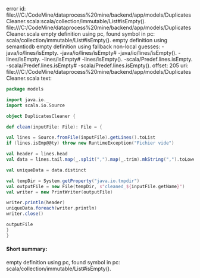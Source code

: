 error id: file:///C:/CodeMine/dataprocess%20mine/backend/app/models/DuplicatesCleaner.scala:scala/collection/immutable/List#isEmpty().
file:///C:/CodeMine/dataprocess%20mine/backend/app/models/DuplicatesCleaner.scala
empty definition using pc, found symbol in pc: scala/collection/immutable/List#isEmpty().
empty definition using semanticdb
empty definition using fallback
non-local guesses:
	 -java/io/lines/isEmpty.
	 -java/io/lines/isEmpty#
	 -java/io/lines/isEmpty().
	 -lines/isEmpty.
	 -lines/isEmpty#
	 -lines/isEmpty().
	 -scala/Predef.lines.isEmpty.
	 -scala/Predef.lines.isEmpty#
	 -scala/Predef.lines.isEmpty().
offset: 205
uri: file:///C:/CodeMine/dataprocess%20mine/backend/app/models/DuplicatesCleaner.scala
text:
```scala
package models

import java.io._
import scala.io.Source

object DuplicatesCleaner {

def clean(inputFile: File): File = {

val lines = Source.fromFile(inputFile).getLines().toList
if (lines.isEmp@@ty) throw new RuntimeException("Fichier vide")

val header = lines.head
val data = lines.tail.map(_.split(",").map(_.trim).mkString(",").toLowerCase)

val uniqueData = data.distinct

val tempDir = System.getProperty("java.io.tmpdir")
val outputFile = new File(tempDir, s"cleaned_${inputFile.getName}")
val writer = new PrintWriter(outputFile)

writer.println(header)
uniqueData.foreach(writer.println)
writer.close()

outputFile
}
}
```


#### Short summary: 

empty definition using pc, found symbol in pc: scala/collection/immutable/List#isEmpty().